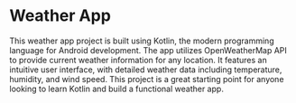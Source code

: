 # Weather App
 This weather app project is built using Kotlin, the modern programming language for Android development. The app utilizes OpenWeatherMap API to provide current weather information for any location. It features an intuitive user interface, with detailed weather data including temperature, humidity, and wind speed. This project is a great starting point for anyone looking to learn Kotlin and build a functional weather app.
